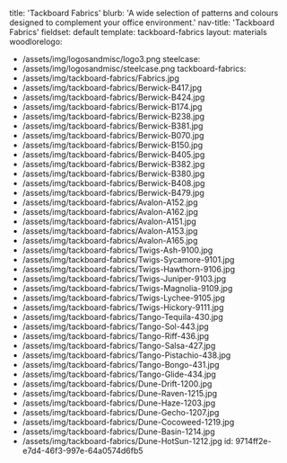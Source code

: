 title: 'Tackboard Fabrics'
blurb: 'A wide selection of patterns and colours designed to complement your office environment.'
nav-title: 'Tackboard Fabrics'
fieldset: default
template: tackboard-fabrics
layout: materials
woodlorelogo:
  - /assets/img/logosandmisc/logo3.png
steelcase:
  - /assets/img/logosandmisc/steelcase.png
tackboard-fabrics:
  - /assets/img/tackboard-fabrics/Fabrics.jpg
  - /assets/img/tackboard-fabrics/Berwick-B417.jpg
  - /assets/img/tackboard-fabrics/Berwick-B424.jpg
  - /assets/img/tackboard-fabrics/Berwick-B174.jpg
  - /assets/img/tackboard-fabrics/Berwick-B238.jpg
  - /assets/img/tackboard-fabrics/Berwick-B381.jpg
  - /assets/img/tackboard-fabrics/Berwick-B070.jpg
  - /assets/img/tackboard-fabrics/Berwick-B150.jpg
  - /assets/img/tackboard-fabrics/Berwick-B405.jpg
  - /assets/img/tackboard-fabrics/Berwick-B382.jpg
  - /assets/img/tackboard-fabrics/Berwick-B380.jpg
  - /assets/img/tackboard-fabrics/Berwick-B408.jpg
  - /assets/img/tackboard-fabrics/Berwick-B479.jpg
  - /assets/img/tackboard-fabrics/Avalon-A152.jpg
  - /assets/img/tackboard-fabrics/Avalon-A162.jpg
  - /assets/img/tackboard-fabrics/Avalon-A151.jpg
  - /assets/img/tackboard-fabrics/Avalon-A153.jpg
  - /assets/img/tackboard-fabrics/Avalon-A165.jpg
  - /assets/img/tackboard-fabrics/Twigs-Ash-9100.jpg
  - /assets/img/tackboard-fabrics/Twigs-Sycamore-9101.jpg
  - /assets/img/tackboard-fabrics/Twigs-Hawthorn-9106.jpg
  - /assets/img/tackboard-fabrics/Twigs-Juniper-9103.jpg
  - /assets/img/tackboard-fabrics/Twigs-Magnolia-9109.jpg
  - /assets/img/tackboard-fabrics/Twigs-Lychee-9105.jpg
  - /assets/img/tackboard-fabrics/Twigs-Hickory-9111.jpg
  - /assets/img/tackboard-fabrics/Tango-Tequila-430.jpg
  - /assets/img/tackboard-fabrics/Tango-Sol-443.jpg
  - /assets/img/tackboard-fabrics/Tango-Riff-436.jpg
  - /assets/img/tackboard-fabrics/Tango-Salsa-427.jpg
  - /assets/img/tackboard-fabrics/Tango-Pistachio-438.jpg
  - /assets/img/tackboard-fabrics/Tango-Bongo-431.jpg
  - /assets/img/tackboard-fabrics/Tango-Glide-434.jpg
  - /assets/img/tackboard-fabrics/Dune-Drift-1200.jpg
  - /assets/img/tackboard-fabrics/Dune-Raven-1215.jpg
  - /assets/img/tackboard-fabrics/Dune-Haze-1203.jpg
  - /assets/img/tackboard-fabrics/Dune-Gecho-1207.jpg
  - /assets/img/tackboard-fabrics/Dune-Cocoweed-1219.jpg
  - /assets/img/tackboard-fabrics/Dune-Basin-1214.jpg
  - /assets/img/tackboard-fabrics/Dune-HotSun-1212.jpg
id: 9714ff2e-e7d4-46f3-997e-64a0574d6fb5
